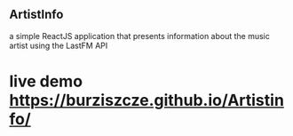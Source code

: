 ## ArtistInfo

a simple ReactJS application that presents information about the music artist using the LastFM API

# live demo <https://burziszcze.github.io/Artistinfo/>
